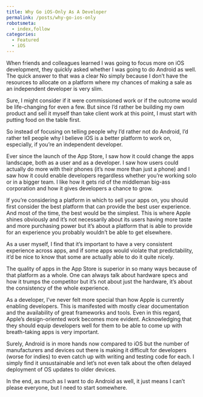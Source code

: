 ```yaml
---
title: Why Go iOS-Only As A Developer
permalink: /posts/why-go-ios-only
robotsmeta:
  - index,follow
categories:
  - Featured
  - iOS
---
```

  When friends and colleagues learned I was going to focus more on iOS development, they quickly asked whether I was going to do Android as well. The quick answer to that was a clear No simply because I don&#8217;t have the resources to allocate on a platform where my chances of making a sale as an independent developer is very slim.

<!--more-->

  Sure, I might consider if it were commissioned work or if the outcome would be life-changing for even a few. But since I&#8217;d rather be building my own product and sell it myself than take client work at this point, I must start with putting food on the table first.

  So instead of focusing on telling people why I&#8217;d rather not do Android, I&#8217;d rather tell people why I believe iOS is a better platform to work on, especially, if you&#8217;re an independent developer.

  Ever since the launch of the App Store, I saw how it could change the apps landscape, both as a user and as a developer. I saw how users could actually do more with their phones (it&#8217;s now more than just a phone) and I saw how it could enable developers regardless whether you&#8217;re working solo or in a bigger team. I like how it gets rid of the middleman big-ass corporation and how it gives developers a chance to grow.

If you&#8217;re considering a platform in which to sell your apps on, you should first consider the best platform that can provide the best user experience. And most of the time, the best would be the simplest. This is where Apple shines obviously and it&#8217;s not necessarily about its users having more taste and more purchasing power but it&#8217;s about a platform that is able to provide for an experience you probably wouldn&#8217;t be able to get elsewhere.

As a user myself, I find that it&#8217;s important to have a very consistent experience across apps, and if some apps would violate that predictability, it&#8217;d be nice to know that some are actually able to do it quite nicely.

The quality of apps in the App Store is superior in so many ways because of that platform as a whole. One can always talk about hardware specs and how it trumps the competitor but it&#8217;s not about just the hardware, it&#8217;s about the consistency of the whole experience.

As a developer, I&#8217;ve never felt more special than how Apple is currently enabling developers. This is manifested with mostly clear documentation and the availability of great frameworks and tools. Even in this regard, Apple&#8217;s design-oriented work becomes more evident. Acknowledging that they should equip developers well for them to be able to come up with breath-taking apps is very important.

Surely, Android is in more hands now compared to iOS but the number of manufacturers and devices out there is making it difficult for developers (worse for indies) to even catch up with writing and testing code for each. I simply find it unsustainable and let&#8217;s not even talk about the often delayed deployment of OS updates to older devices.

In the end, as much as I want to do Android as well, it just means I can&#8217;t please everyone, but I need to start somewhere.
